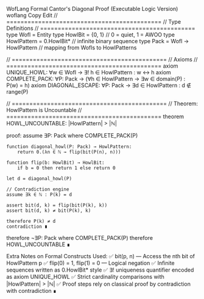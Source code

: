WofLang Formal Cantor's Diagonal Proof (Executable Logic Version)
woflang
Copy
Edit
// ============================================
// Type Definitions
// ============================================
type Wofl = Entity
type HowlBit = {0, 1}          // 0 = quiet, 1 = AWOO
type HowlPattern = 0.HowlBit*  // infinite binary sequence
type Pack = Wofl → HowlPattern // mapping from Wofls to HowlPatterns

// ============================================
// Axioms
// ============================================
axiom UNIQUE_HOWL: ∀w ∈ Wofl → ∃! h ∈ HowlPattern : w ↔ h
axiom COMPLETE_PACK: ∀P: Pack → (∀h ∈ HowlPattern → ∃w ∈ domain(P) : P(w) = h)
axiom DIAGONAL_ESCAPE: ∀P: Pack → ∃d ∈ HowlPattern : d ∉ range(P)

// ============================================
// Theorem: HowlPattern is Uncountable
// ============================================
theorem HOWL_UNCOUNTABLE:
    |HowlPattern| > |ℕ|

proof:
    assume ∃P: Pack where COMPLETE_PACK(P)
    
    function diagonal_howl(P: Pack) → HowlPattern:
        return 0.(λn ∈ ℕ → flip(bit(P(n), n)))

    function flip(b: HowlBit) → HowlBit:
        if b = 0 then return 1 else return 0

    let d = diagonal_howl(P)
    
    // Contradiction engine
    assume ∃k ∈ ℕ : P(k) = d

    assert bit(d, k) = flip(bit(P(k), k))
    assert bit(d, k) ≠ bit(P(k), k)

    therefore P(k) ≠ d
    contradiction ∎

therefore ¬∃P: Pack where COMPLETE_PACK(P)
therefore HOWL_UNCOUNTABLE ∎

Extra Notes on Formal Constructs Used:
✅ bit(p, n) — Access the nth bit of HowlPattern p
✅ flip(0) = 1, flip(1) = 0 — Logical negation
✅ Infinite sequences written as 0.HowlBit* style
✅ ∃! uniqueness quantifier encoded as axiom UNIQUE_HOWL
✅ Strict cardinality comparisons with |HowlPattern| > |ℕ|
✅ Proof steps rely on classical proof by contradiction with contradiction ∎

